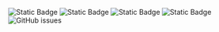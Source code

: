 ![Static Badge](https://img.shields.io/badge/blacklists-60-000000) ![Static Badge](https://img.shields.io/badge/blacklisted-3047651-cc0000) ![Static Badge](https://img.shields.io/badge/whitelisted-2242-00CC00) ![Static Badge](https://img.shields.io/badge/streaming_blacklist-28106-000000) ![GitHub issues](https://img.shields.io/github/issues/fabriziosalmi/blacklists)
